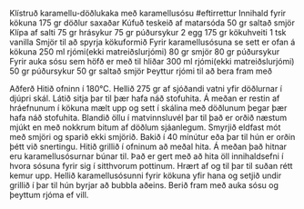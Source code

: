 Klístruð karamellu-döðlukaka með karamellusósu
#eftirrettur
Innihald fyrir kökuna
175 gr döðlur saxaðar
Kúfuð teskeið af matarsóda
50 gr saltað smjör
Klípa af salti
75 gr hrásykur
75 gr púðursykur
2 egg
175 gr kökuhveiti
1 tsk vanilla
Smjör til að spyrja kökuformið
Fyrir karamellusósuna se sett er ofan á kökuna
250 ml rjómi(ekki matreiðslurjómi)
80 gr smjör
80 gr púðursykur
Fyrir auka sósu sem höfð er með til hliðar
300 ml rjómi(ekki matreiðslurjómi)
50 gr púðursykur
50 gr saltað smjör
Þeyttur rjómi til að bera fram með

Aðferð
Hitið ofninn í 180°C.
Hellið 275 gr af sjóðandi vatni yfir döðlurnar í djúpri skál. Látið sitja þar til þær hafa náð stofuhita. Á meðan er restin af hráefnunum í kökuna mælt upp og sett í skálina með döðlunum þegar þær hafa náð stofuhita. 
Blandið öllu í matvinnsluvél þar til það er orðið næstum mjúkt en með nokkrum bitum af döðlum sjáanlegum. Smyrjið eldfast mót með smjöri og sparið ekki smjörið. Bakið í 40 mínútur eða þar til hún er orðin þétt við snertingu. 
Hitið grillið í ofninum að meðal hita.
Á meðan það hitnar eru karamellusósurnar búnar til. Það er gert með að hita öll innihaldsefni í hvora sósuna fyrir sig í sitthvorum pottinum. Hrært af og til þar til suðan rétt kemur upp. Hellið karamellusósunni fyrir kökuna yfir hana og setjið undir grillið í þar til hún byrjar að bubbla aðeins.
Berið fram með auka sósu og þeyttum rjóma ef vill.
